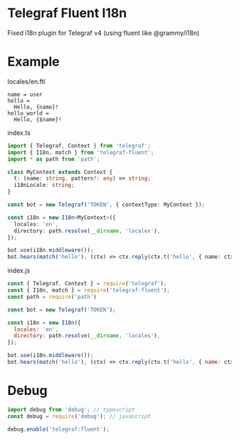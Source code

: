 # Telegraf Fluent I18n

Fixed i18n plugin for Telegraf v4 (using fluent like @grammy/i18n)

# Example

locales/en.ftl
```fluent
name = user
hello =
  Hello, {name}!
hello_world =
  Hello, {$name}!
```

index.ts

```typescript
import { Telegraf, Context } from 'telegraf';
import { I18n, match } from 'telegraf-fluent';
import * as path from 'path';

class MyContext extends Context {
  t: (name: string, pattern?: any) => string;
  i18nLocale: string;
}

const bot = new Telegraf('TOKEN', { contextType: MyContext });

const i18n = new I18n<MyContext>({
  locales: 'en',
  directory: path.resolve(__dirname, 'locales'),
});

bot.use(i18n.middleware());
bot.hears(match('hello'), (ctx) => ctx.reply(ctx.t('hello', { name: ctx.from?.first_name })))
```

index.js
```javascript
const { Telegraf, Context } = require('telegraf');
const { I18n, match } = require('telegraf-fluent');
const path = require('path')

const bot = new Telegraf('TOKEN');

const i18n = new I18n({
  locales: 'en',
  directory: path.resolve(__dirname, 'locales'),
});

bot.use(i18n.middleware());
bot.hears(match('hello'), (ctx) => ctx.reply(ctx.t('hello', { name: ctx.from?.first_name })))
```

# Debug

```typescript
import debug from 'debug'; // typescript
const debug = require('debug'); // javascript

debug.enable('telegraf:fluent');
```
